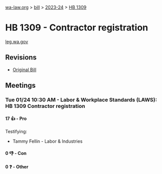 [wa-law.org](/) > [bill](/bill/) > [2023-24](/bill/2023-24/) > [HB 1309](/bill/2023-24/hb/1309/)

# HB 1309 - Contractor registration
[leg.wa.gov](https://app.leg.wa.gov/billsummary?BillNumber=1309&Year=2023&Initiative=false)

## Revisions
* [Original Bill](1/)

## Meetings
### Tue 01/24 10:30 AM - Labor & Workplace Standards (LAWS): HB 1309 Contractor registration
#### 17 👍 - Pro
Testifying:
* Tammy Fellin - Labor & Industries

#### 0 👎 - Con

#### 0 ❓ - Other
